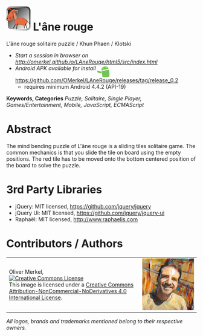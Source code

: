 <img alt="L'âne rouge icon" width="64" src="html5/src/img/icons/lanerouge64.png" /> L'âne rouge
=============

L'âne rouge solitaire puzzle / Khun Phaen / Klotski

* <em>Start a session in browser on http://omerkel.github.io/LAneRouge/html5/src/index.html </em>
* <em>Android APK available for install</em> <img align="top" width="32" src="res/android.gif" /> https://github.com/OMerkel/LAneRouge/releases/tag/release_0.2
    * requires minimum Android 4.4.2 (API-19)

__Keywords, Categories__ _Puzzle, Solitaire, Single Player, Games/Entertainment, Mobile, JavaScript, ECMAScript_

# Abstract

The mind bending puzzle of L'âne rouge is a sliding tiles solitaire game. The common mechanics is
that you slide the tile on board using the empty positions. The red tile has to be moved onto
the bottom centered position of the board to solve the puzzle.

# 3rd Party Libraries

* jQuery: MIT licensed, https://github.com/jquery/jquery
* jQuery Ui: MIT licensed, https://github.com/jquery/jquery-ui
* Raphaël: MIT licensed, http://www.raphaeljs.com

# Contributors / Authors

<table>
  <tr>
    <td><p>Oliver Merkel,<br /><a rel="license" href="http://creativecommons.org/licenses/by-nc-nd/4.0/"><img alt="Creative Commons License" style="border-width:0" src="http://i.creativecommons.org/l/by-nc-nd/4.0/88x31.png" /></a><br />This image is licensed under a <a rel="license" href="http://creativecommons.org/licenses/by-nc-nd/4.0/">Creative Commons Attribution-NonCommercial-NoDerivatives 4.0 International License</a>.
    </p>
    </td>
    <td width="30%"><img width="100%" ondragstart="return false;" alt="Oliver Merkel, Creative Commons License, This image is licensed under a Creative Commons Attribution-NonCommercial-NoDerivatives 4.0 International License." src="html5/src/img/oliver-1708.jpg" /></td>
  </tr>
</table>

_All logos, brands and trademarks mentioned belong to their respective owners._
